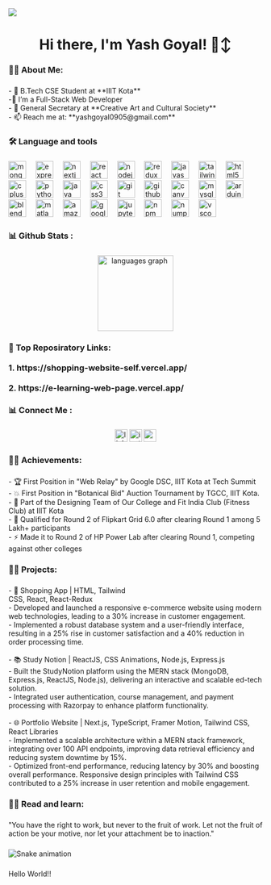 <div align="left">
  <img src="https://visitor-badge.laobi.icu/badge?page_id=yashgoyal9.yashgoyal9&right_color=navy&left_text=Profile%20Views"  />
</div>

###

<h1 align="center">Hi there, I'm Yash Goyal! 🙂‍↕️</h1>

###

<script>
  document.getElementById('role').innerHTML = 'Full-Stack Web Developer <span id="dsa"> | Competitive Programmer | DSA Enthusiast</span>';
</script>

<h3 align="left">👩‍💻  About Me:</h3>

###

<p align="left">- 🎯 B.Tech CSE Student at **IIIT Kota**<br>-🌱 I’m a Full-Stack Web Developer <br>- 🎨 General Secretary at **Creative Art and Cultural Society**<br>- 📫 Reach me at: **yashgoyal0905@gmail.com**</p>

###

<h3 align="left">🛠 Language and tools</h3>

###

<div align="left">
  <img src="https://cdn.jsdelivr.net/gh/devicons/devicon/icons/mongodb/mongodb-original.svg" height="35" alt="mongodb logo"  />
  <img width="11" />
  <img src="https://skillicons.dev/icons?i=express" height="35" alt="express logo"  />
  <img width="11" />
  <img src="https://cdn.jsdelivr.net/gh/devicons/devicon/icons/nextjs/nextjs-original.svg" height="35" alt="nextjs logo"  />
  <img width="11" />
  <img src="https://cdn.jsdelivr.net/gh/devicons/devicon/icons/react/react-original.svg" height="35" alt="react logo"  />
  <img width="11" />
  <img src="https://skillicons.dev/icons?i=nodejs" height="35" alt="nodejs logo"  />
  <img width="11" />
  <img src="https://skillicons.dev/icons?i=redux" height="35" alt="redux logo"  />
  <img width="11" />
  <img src="https://cdn.simpleicons.org/javascript/F7DF1E" height="35" alt="javascript logo"  />
  <img width="11" />
  <img src="https://cdn.simpleicons.org/tailwindcss/06B6D4" height="35" alt="tailwindcss logo"  />
  <img width="11" />
  <img src="https://skillicons.dev/icons?i=html" height="35" alt="html5 logo"  />
  <img width="11" />
  <img src="https://skillicons.dev/icons?i=cpp" height="35" alt="cplusplus logo"  />
  <img width="11" />
  <img src="https://skillicons.dev/icons?i=py" height="35" alt="python logo"  />
  <img width="11" />
  <img src="https://cdn.jsdelivr.net/gh/devicons/devicon/icons/java/java-original.svg" height="35" alt="java logo"  />
  <img width="11" />
  <img src="https://cdn.jsdelivr.net/gh/devicons/devicon/icons/css3/css3-original.svg" height="35" alt="css3 logo"  />
  <img width="11" />
  <img src="https://cdn.simpleicons.org/git/F05032" height="35" alt="git logo"  />
  <img width="11" />
  <img src="https://skillicons.dev/icons?i=github" height="35" alt="github logo"  />
  <img width="11" />
  <img src="https://cdn.simpleicons.org/canva/00C4CC" height="35" alt="canva logo"  />
  <img width="11" />
  <img src="https://skillicons.dev/icons?i=mysql" height="35" alt="mysql logo"  />
  <img width="11" />
  <img src="https://skillicons.dev/icons?i=arduino" height="35" alt="arduino logo"  />
  <img width="11" />
  <img src="https://skillicons.dev/icons?i=blender" height="35" alt="blender logo"  />
  <img width="11" />
  <img src="https://cdn.jsdelivr.net/gh/devicons/devicon/icons/matlab/matlab-original.svg" height="35" alt="matlab logo"  />
  <img width="11" />
  <img src="https://cdn.jsdelivr.net/gh/devicons/devicon/icons/amazonwebservices/amazonwebservices-line-wordmark.svg" height="35" alt="amazonwebservices logo"  />
  <img width="11" />
  <img src="https://cdn.jsdelivr.net/gh/devicons/devicon/icons/googlecloud/googlecloud-original.svg" height="35" alt="googlecloud logo"  />
  <img width="11" />
  <img src="https://cdn.jsdelivr.net/gh/devicons/devicon/icons/jupyter/jupyter-original.svg" height="35" alt="jupyter logo"  />
  <img width="11" />
  <img src="https://cdn.jsdelivr.net/gh/devicons/devicon/icons/npm/npm-original-wordmark.svg" height="35" alt="npm logo"  />
  <img width="11" />
  <img src="https://cdn.jsdelivr.net/gh/devicons/devicon/icons/numpy/numpy-original.svg" height="35" alt="numpy logo"  />
  <img width="11" />
  <img src="https://cdn.jsdelivr.net/gh/devicons/devicon/icons/vscode/vscode-original.svg" height="35" alt="vscode logo"  />
</div>

###

<h3 align="left">📊  Github  Stats :</h3>

###

<div align="center">
  <img src="https://github-readme-stats.vercel.app/api/top-langs?username=yashgoyal9&locale=en&hide_title=false&layout=compact&card_width=320&langs_count=5&theme=dracula&hide_border=false&order=2" height="150" alt="languages graph"  />
</div>

###

<h3 align="left">💫 Top Reposiratory Links:<br><br>1. https://shopping-website-self.vercel.app/<br><br>2. https://e-learning-web-page.vercel.app/</h3>

###

<h3 align="left">📊  Connect  Me  :</h3>

###

<div align="center">
  <img src="https://img.shields.io/static/v1?message=LinkedIn&logo=linkedin&label=&color=0077B5&logoColor=white&labelColor=&style=for-the-badge" height="25" alt="linkedin logo"  />
  <img src="https://img.shields.io/static/v1?message=Instagram&logo=instagram&label=&color=E4405F&logoColor=white&labelColor=&style=for-the-badge" height="25" alt="instagram logo"  />
  <img src="https://img.shields.io/static/v1?message=Gmail&logo=gmail&label=&color=D14836&logoColor=white&labelColor=&style=for-the-badge" height="25" alt="gmail logo"  />
</div>

###

<h3 align="left">👩‍💻  Achievements:</h3>

###

<p align="left">- 🏆 First Position in "Web Relay" by Google DSC, IIIT Kota at Tech Summit<br>- 💥 First Position in "Botanical Bid" Auction Tournament by TGCC, IIIT Kota.<br>- 🎨 Part of the Designing Team of Our College and Fit India Club (Fitness Club) at IIIT Kota<br>- 🚀 Qualified for Round 2 of Flipkart Grid 6.0 after clearing Round 1 among 5 Lakh+ participants<br>- ⚡ Made it to Round 2 of HP Power Lab after clearing Round 1, competing against other colleges</p>

###

<h3 align="left">👩‍💻  Projects:</h3>

###

<p align="left">- 🛒 Shopping App | HTML, Tailwind <br>CSS, React, React-Redux<br> -  Developed and launched a responsive e-commerce website using modern web technologies, leading to a 30% increase in customer engagement.<br> -  Implemented a robust database system and a user-friendly interface, resulting in a 25% rise in customer satisfaction and a 40% reduction in order processing time.<br><br>- 📚 Study Notion | ReactJS, CSS Animations, Node.js, Express.js<br> -  Built the StudyNotion platform using the MERN stack (MongoDB, Express.js, ReactJS, Node.js), delivering an interactive and scalable ed-tech solution.<br> -  Integrated user authentication, course management, and payment processing with Razorpay to enhance platform functionality.<br><br>- 🌐 Portfolio Website | Next.js, TypeScript, Framer Motion, Tailwind CSS, React Libraries<br> -  Implemented a scalable architecture within a MERN stack framework, integrating over 100 API endpoints, improving data retrieval efficiency and reducing system downtime by 15%.<br> -  Optimized front-end performance, reducing latency by 30% and boosting overall performance. Responsive design principles with Tailwind CSS contributed to a 25% increase in user retention and mobile engagement.</p>

###

<h3 align="left">👩‍💻  Read and learn:</h3>

###

<p align="left">"You have the right to work, but never to the fruit of work. Let not the fruit of action be your motive, nor let your attachment be to inaction."</p>

###

<img src="https://raw.githubusercontent.com/yashgoyal9/yashgoyal9/output/snake.svg" alt="Snake animation" />

###

<p align="left">Hello World!!</p>

###


